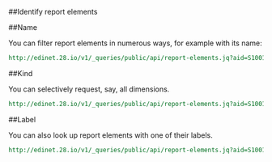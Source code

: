 ##Identify report elements

##Name

You can filter report elements in numerous ways, for example with its name:

```REST
http://edinet.28.io/v1/_queries/public/api/report-elements.jq?aid=S1001J4B&role=http://disclosure.edinet-fsa.go.jp/role/jppfs/rol_StatementOfIncome&name=jppfs-cor:ExtraordinaryIncome&token=c3049752-4d35-43da-82a2-f89f1b06f7a4
```

##Kind

You can selectively request, say, all dimensions.

```REST
http://edinet.28.io/v1/_queries/public/api/report-elements.jq?aid=S1001J4B&role=http://disclosure.edinet-fsa.go.jp/role/jppfs/rol_StatementOfIncome&kind=dimensione&token=c3049752-4d35-43da-82a2-f89f1b06f7a4
```

##Label

You can also look up report elements with one of their labels.

```REST
http://edinet.28.io/v1/_queries/public/api/report-elements.jq?aid=S1001J4B&role=http://disclosure.edinet-fsa.go.jp/role/jppfs/rol_StatementOfIncome&label=Extraordinary%20income&token=c3049752-4d35-43da-82a2-f89f1b06f7a4
```
